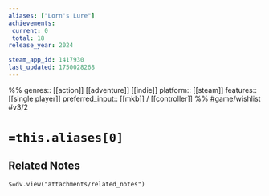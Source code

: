 ```yaml
---
aliases: ["Lorn's Lure"]
achievements:
 current: 0
 total: 18
release_year: 2024

steam_app_id: 1417930
last_updated: 1750028268
---
```

%%
genres:: [[action]] [[adventure]] [[indie]]
platform:: [[steam]]
features:: [[single player]]
preferred_input:: [[mkb]] / [[controller]]
%%
#game/wishlist
#v3/2

# `=this.aliases[0]`
## Related Notes
`$=dv.view("attachments/related_notes")`